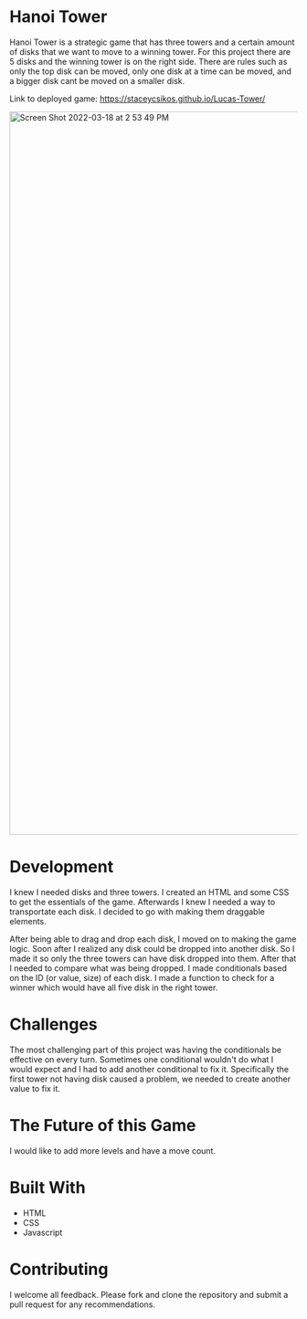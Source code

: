 Hanoi Tower
========


Hanoi Tower is a strategic game that has three towers and a certain amount of disks that we want to move to a winning tower. For this project there are 5 disks and the winning tower is on the right side. There are rules such as only the top disk can be moved, only one disk at a time can be moved, and a bigger disk cant be moved on a smaller disk. 


Link to deployed game:
https://staceycsikos.github.io/Lucas-Tower/

<img width="1267" alt="Screen Shot 2022-03-18 at 2 53 49 PM" src="https://user-images.githubusercontent.com/98727741/159071236-e4494a5d-d618-4bb1-b653-346663670371.png">



Development
========
I knew I needed disks and three towers. I created an HTML and some CSS to get the essentials of the game. Afterwards I knew I needed a way to transportate each disk. I decided to go with making them draggable elements. 

After being able to drag and drop each disk, I moved on to making the game logic. Soon after I realized any disk could be dropped into another disk. So I made it so only the three towers can have disk dropped into them. After that I needed to compare what was being dropped. I made conditionals based on the ID (or value, size) of each disk. I made a function to check for a winner which would have all five disk in the right tower. 

Challenges
========
The most challenging part of this project was having the conditionals be effective on every turn. Sometimes one conditional wouldn't do what I would expect and I had to add another conditional to fix it. Specifically the first tower not having disk caused a problem, we needed to create another value to fix it. 

The Future of this Game
========
I would like to add more levels and have a move count. 


Built With
========
- HTML
- CSS
- Javascript

Contributing
========
I welcome all feedback. Please fork and clone the repository and submit a pull request for any recommendations. 
